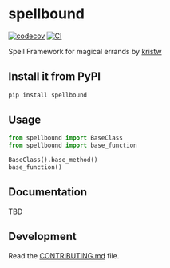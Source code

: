 # spellbound

[![codecov](https://codecov.io/gh/kristw/spellbound/branch/main/graph/badge.svg?token=spellbound_token_here)](https://codecov.io/gh/kristw/spellbound)
[![CI](https://github.com/kristw/spellbound/actions/workflows/main.yml/badge.svg)](https://github.com/kristw/spellbound/actions/workflows/main.yml)

Spell Framework for magical errands by [kristw](https://github.com/kristw)

## Install it from PyPI

```bash
pip install spellbound
```

## Usage

```py
from spellbound import BaseClass
from spellbound import base_function

BaseClass().base_method()
base_function()
```

## Documentation

TBD

## Development

Read the [CONTRIBUTING.md](CONTRIBUTING.md) file.

